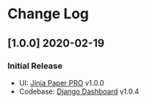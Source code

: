 # Change Log

## [1.0.0] 2020-02-19
### Initial Release

- UI: [Jinja Paper PRO](https://github.com/app-generator/jinja-paper-dashboard-pro) v1.0.0
- Codebase: [Django Dashboard](https://github.com/app-generator/boilerplate-code-django-dashboard) v1.0.4
